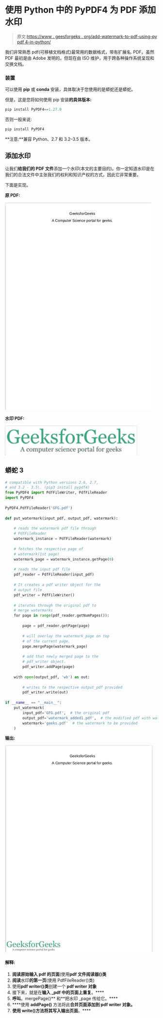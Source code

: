 # 使用 Python 中的 PyPDF4 为 PDF 添加水印

> 原文:[https://www . geesforgeks . org/add-watermark-to-pdf-using-py pdf 4-in-python/](https://www.geeksforgeeks.org/add-watermark-to-pdf-using-pypdf4-in-python/)

我们非常熟悉 pdf(可移植文档格式)最常用的数据格式，带有扩展名. PDF。虽然 PDF 最初是由 Adobe 发明的，但现在由 ISO 维护，用于跨各种操作系统呈现和交换文档。

### 装置

可以使用 **pip** 或 **conda** 安装，具体取决于您使用的是蟒蛇还是蟒蛇。

但是，这是您将如何使用 pip 安装**的具体版本:**

```py
pip install PyPDF4==1.27.0

```

否则一般来说:

```py
pip install PyPDF4

```

**注意:**兼容 Python、2.7 和 3.2–3.5 版本。

## 添加水印

让我们**给我们的 PDF 文件**添加一个水印(本文的主要目的)。你一定知道水印是在我们的合法文件中主张我们的权利和知识产权的方式，因此它非常重要。

下面是实现。

**原 PDF:**

![](img/9d802b55171fa2fdca1de78d9e89feca.png)

**水印 PDF:**

![](img/0c1b2635df27c81736fe0232b469be04.png)

## 蟒蛇 3

```py
# compatible with Python versions 2.6, 2.7,
# and 3.2 - 3.5\. (pip3 install pypdf4)
from PyPDF4 import PdfFileWriter, PdfFileReader
import PyPDF4

PyPDF4.PdfFileReader('GFG.pdf')

def put_watermark(input_pdf, output_pdf, watermark):

    # reads the watermark pdf file through 
    # PdfFileReader
    watermark_instance = PdfFileReader(watermark)

    # fetches the respective page of 
    # watermark(1st page)
    watermark_page = watermark_instance.getPage(0)

    # reads the input pdf file
    pdf_reader = PdfFileReader(input_pdf)

    # It creates a pdf writer object for the
    # output file
    pdf_writer = PdfFileWriter()

    # iterates through the original pdf to
    # merge watermarks
    for page in range(pdf_reader.getNumPages()):

        page = pdf_reader.getPage(page)

        # will overlay the watermark_page on top 
        # of the current page.
        page.mergePage(watermark_page)

        # add that newly merged page to the
        # pdf_writer object.
        pdf_writer.addPage(page)

    with open(output_pdf, 'wb') as out:

        # writes to the respective output_pdf provided
        pdf_writer.write(out)

if __name__ == "__main__":
    put_watermark(
        input_pdf='GFG.pdf',  # the original pdf
        output_pdf='watermark_added1.pdf',  # the modified pdf with watermark
        watermark='geeks.pdf'  # the watermark to be provided
    )
```

**输出:**

![](img/092df25dbe3553bbc8846af26cd1cda7.png)

#### 解释:

1.  **阅读原始输入 pdf 的页面**(使用**pdf 文件阅读器()类**
2.  **阅读**水印**的第一页**(使用 PdfFileReader()类)
3.  使用**pdf writer()类**创建一个 **pdf writer 对象**
4.  接下来，就是在**输入 _pdf 中的页面上重复**。****
5.  **呼叫**。mergePage()** 和**把水印 _page 传给它。****
6.  ****使用 **addPage()** 方法将此**合并页面添加到 pdf writer 对象。**
7.  **使用 **write()方法将其写入**输出页面**。****
